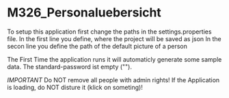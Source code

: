 # M326_Personaluebersicht
To setup this application first change the paths in the settings.properties file.
In the first line you define, where the project will be saved as json
In the secon line you define the path of the default picture of a person

The First Time the application runs it will automaticly generate some sample data.
The standard-password ist empty ("").

*IMPORTANT*
Do NOT remove all people with admin rights!
If the Application is loading, do NOT disture it (klick on someting)!
